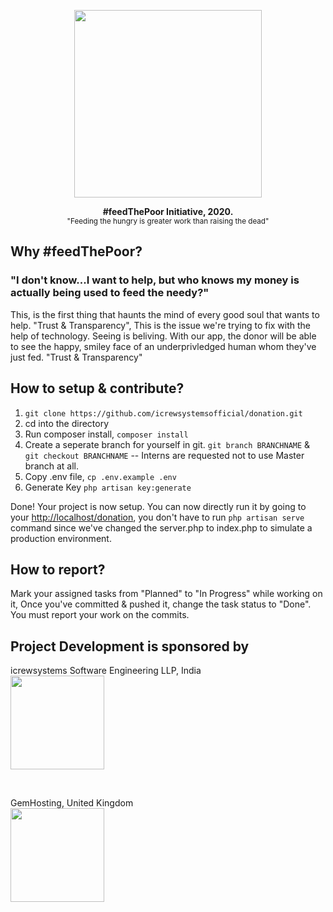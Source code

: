 <p align="center">
    <img src="https://cdn.discordapp.com/attachments/530789778912837640/691801343723307068/1585008642050.png" width="300">   
</p>

<p align="center">    
    <strong>#feedThePoor Initiative, 2020.</strong>
    <br>
    <small>"Feeding the hungry is greater work than raising the dead"</small>
</p>

## Why #feedThePoor?
<h3>"I don't know...I want to help, but who knows my money is actually being used to feed the needy?"</h3>
This, is the first thing that haunts the mind of every good soul that wants to help. "Trust & Transparency", This is the issue we're trying to fix with the help of technology. Seeing is beliving. With our app, the donor will be able to see the happy, smiley face of an underprivledged human whom they've just fed. "Trust & Transparency"

## How to setup & contribute?
1. ```git clone https://github.com/icrewsystemsofficial/donation.git```
2. cd into the directory
3. Run composer install, ```composer install```
4. Create a seperate branch for yourself in git. ```git branch BRANCHNAME``` & ```git checkout BRANCHNAME``` -- Interns are requested not to use Master branch at all. 
5. Copy .env file, ```cp .env.example .env```
6. Generate Key ```php artisan key:generate```

Done! Your project is now setup. You can now directly run it by going to your [http://localhost/donation](http://localhost/donation), you don't have to run ```php artisan serve``` command since we've changed the server.php to index.php to simulate a production environment. 

## How to report?
Mark your assigned tasks from "Planned" to "In Progress" while working on it, Once you've committed & pushed it, change the task status to "Done". You must report your work on the commits.

## Project Development is sponsored by


icrewsystems Software Engineering LLP, India <br>
<img src="https://icrewsystems.com/logo.png" width="150">   

<br>

GemHosting, United Kingdom <br>
<img src="https://gem-hosting.com/Assets/img/logos/V4/Logo-Version-4-1500x360.png" width="150">   

